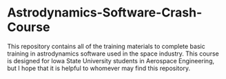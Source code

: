 # Astrodynamics-Software-Crash-Course
This repository contains all of the training materials to complete basic training in astrodynamics software used in the space industry. This course is designed for Iowa State University students in Aerospace Engineering, but I hope that it is helpful to whomever may find this repository.
